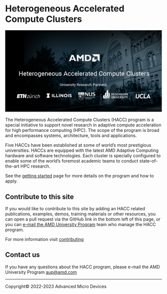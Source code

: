# Heterogeneous Accelerated Compute Clusters

<img src="images/AMD-HACC_Banner.png" alt="Hetrogeneous Accelerated Compute Cluster banner image showing university partner logos: ETH Zurich, National Univesity Singapore, Paderborn University, UCLA, UIUC" class="responsive">

The Heterogeneous Accelerated Compute Clusters (HACC) program is a special initiative to support novel research in adaptive compute acceleration for high performance computing (HPC). The scope of the program is broad and encompasses systems, architecture, tools and applications. 

Five HACCs have been established at some of world’s most prestigious universities. HACCs are equipped with the latest AMD Adaptive Computing hardware and software technologies. Each cluster is specially configured to enable some of the world’s foremost academic teams to conduct state-of-the-art HPC research.

See the [getting started](./get-started.html) page for more details on the program and how to apply.

## Contribute to this site

If you would like to contribute to this site by adding an HACC related publications, examples, demos, training materials or other resources, you can open a pull request via the GitHub link in the bottom left of this page, or you can [e-mail the AMD University Program](mailto:aup@amd.com) team who manage the HACC program.

For more information visit [contributing](contributing.md)

## Contact us

If you have any questions about the HACC program, please e-mail the AMD University Program <aup@amd.com>

---------------------------------------
<p class="copyright">Copyright&copy; 2022-2023 Advanced Micro Devices</p>